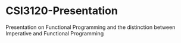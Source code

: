 # CSI3120-Presentation
Presentation on Functional Programming and the distinction between Imperative and Functional Programming
